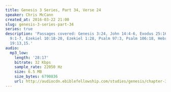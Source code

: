 ```yaml
---
title: Genesis 3 Series, Part 34, Verse 24
speaker: Chris McCann
created_at: 2016-03-22 21:00
slug: genesis-3-series-part-34
series: true
description: 'Passages covered: Genesis 3:24, John 14:4-6, Exodus 25:16-22, Hebrews
  9:1-7, Ezekiel 10:18-20, Ezekiel 1:28, Psalm 97:3, Psalm 106:18, Hebrews 4:12, Revelation
  19:13,15.'
audio:
  mp3_low:
    length: '28:17'
    bitrate: 32 Kbps
    sample_rate: 22050 Hz
    size: 6.5 MB
    size_bytes: 6790836
    url: http://audiocdn.ebiblefellowship.com/studies/genesis/chapter-3/2016.03.22_McCann_-_Genesis_3_Series_Part_34.mp3
---
```

